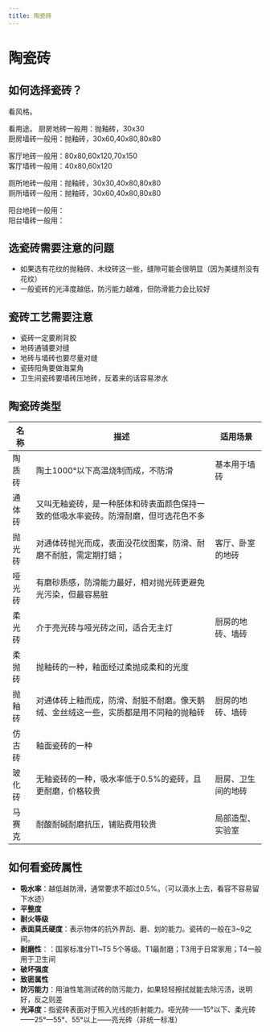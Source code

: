 ```yaml
---
title: 陶瓷砖
---
```


# 陶瓷砖

## 如何选择瓷砖？

看风格。


看用途。
厨房地砖一般用：抛釉砖，30x30  
厨房墙砖一般用：抛釉砖，30x60,40x80,80x80  

客厅地砖一般用：80x80,60x120,70x150  
客厅墙砖一般用：40x80,60x120  

厕所地砖一般用：抛釉砖，30x30,40x80,80x80  
厕所墙砖一般用：抛釉砖，30x60,40x80,80x80  

阳台地砖一般用：  
阳台墙砖一般用：  


## 选瓷砖需要注意的问题

* 如果选有花纹的抛釉砖、木纹砖这一些，缝隙可能会很明显（因为美缝剂没有花纹）
* 一般瓷砖的光泽度越低，防污能力越难，但防滑能力会比较好

## 瓷砖工艺需要注意

* 瓷砖一定要刷背胶
* 地砖通铺要对缝
* 地砖与墙砖也要尽量对缝
* 瓷砖阳角要做海棠角
* 卫生间瓷砖要墙砖压地砖，反着来的话容易渗水


## 陶瓷砖类型

| 名称   | 描述                                         | 适用场景      | 
|------|--------------------------------------------|-----------|
| 陶质砖  | 陶土1000°以下高温烧制而成，不防滑                        | 基本用于墙砖    | 
| 通体砖  | 又叫无釉瓷砖，是一种胚体和砖表面颜色保持一致的低吸水率瓷砖。防滑耐磨，但可选花色不多 |           |
| 抛光砖  | 对通体砖抛光而成，表面没花纹图案，防滑、耐磨不耐脏，需定期打蜡；           | 客厅、卧室的地砖  |
| 哑光砖  | 有磨砂质感，防滑能力最好，相对抛光砖更避免光污染，但最容易脏             |           |
| 柔光砖  | 介于亮光砖与哑光砖之间，适合无主灯                          | 厨房的地砖、墙砖  |
| 柔抛砖  | 抛釉砖的一种，釉面经过柔抛成柔和的光度                        |           | 
| 抛釉砖  | 对通体砖上釉而成，防滑、耐脏不耐磨。像天鹅绒、金丝绒这一些，实质都是用不同釉的抛釉砖 | 厨房的地砖、墙砖  |
| 仿古砖  | 釉面瓷砖的一种                                    |           |
| 玻化砖  | 无釉瓷砖的一种，吸水率低于0.5%的瓷砖，且更耐磨，价格较贵             | 厨房、卫生间的地砖 |
| 马赛克  | 耐酸耐碱耐磨抗压，铺贴费用较贵                            | 局部造型、实验室  |

## 如何看瓷砖属性

* **吸水率**：越低越防滑，通常要求不超过0.5%。（可以滴水上去，看容不容易留下水迹）
* **平整度**
* **耐火等级**
* **表面莫氏硬度**：表示物体的抗外界刮、磨、划的能力。瓷砖的一般在3~9之间。
* **耐磨性**：：国家标准分T1~T5 5个等级。T1最耐磨；T3用于日常家用；T4一般用于卫生间
* **破坏强度**
* **致密属性**
* **防污能力**：用油性笔测试砖的防污能力，如果轻轻擦拭就能去除污渍，说明好，反之则差
* **光泽度**：指瓷砖表面对于照入光线的折射能力。哑光砖——15°以下、柔光砖——25°—55°、55°以上——亮光砖（非统一标准）



